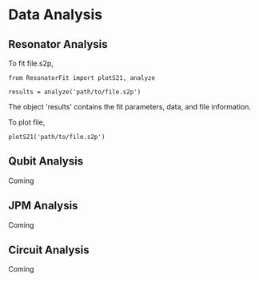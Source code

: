 # Data Analysis

## Resonator Analysis
To fit file.s2p, 
```
from ResonatorFit import plotS21, analyze

results = analyze('path/to/file.s2p')

```

The object 'results' contains the fit parameters, data, and file information. 

To plot file, 
```
plotS21('path/to/file.s2p')
```

## Qubit Analysis
Coming

## JPM Analysis
Coming

## Circuit Analysis
Coming